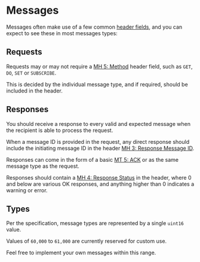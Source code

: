 <script setup>
import GenerateConsts from '../../../components/GenerateConsts.vue'
import ProtocolBytes from '../../../components/ProtocolBytes.vue'
</script>

# Messages

Messages often make use of a few common [header fields](/devices/api/headers), and you can expect to see these in most messages types:

## Requests

Requests may or may not require a [MH 5: Method](./../headers#_5-method) header field, such as `GET`, `DO`, `SET` or `SUBSCRIBE`.

This is decided by the individual message type, and if required, should be included in the header.



## Responses

You should receive a response to every valid and expected message when the recipient is able to process the request.

When a message ID is provided in the request, any direct response should include the initiating message ID in the header [MH 3: Response Message ID](./../headers#_3-response-message-id).

Responses can come in the form of a basic [MT 5: ACK](./5-ack) or as the same message type as the request.

Responses should contain a [MH 4: Response Status](./../headers#_4-response-status) in the header, where 0 and below are various OK responses, and anything higher than 0 indicates a warning or error.

## Types

Per the specification, message types are represented by a single `uint16` value.

Values of `60,000` to `61,000` are currently reserved for custom use.

Feel free to implement your own messages within this range.
